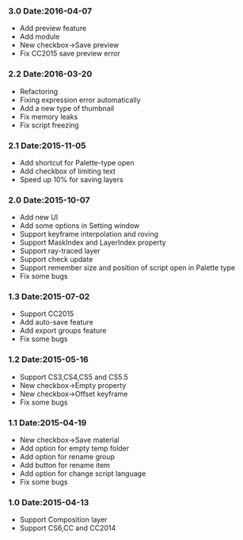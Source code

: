 ### 3.0 Date:2016-04-07
- Add preview feature
- Add module
- New checkbox->Save preview
- Fix CC2015 save preview error 

### 2.2 Date:2016-03-20
- Refactoring
- Fixing expression error automatically
- Add a new type of thumbnail
- Fix memory leaks
- Fix script freezing

### 2.1 Date:2015-11-05
- Add shortcut for Palette-type open
- Add checkbox of limiting text
- Speed up 10% for saving layers

### 2.0 Date:2015-10-07
- Add new UI
- Add some options in Setting window
- Support keyframe interpolation and roving
- Support MaskIndex and LayerIndex property
- Support ray-traced layer
- Support check update
- Support remember size and position of script open in Palette type
- Fix some bugs

### 1.3 Date:2015-07-02
- Support CC2015
- Add auto-save feature
- Add export groups feature
- Fix some bugs

### 1.2 Date:2015-05-16
- Support CS3,CS4,CS5 and CS5.5
- New checkbox->Empty property
- New checkbox->Offset keyframe
- Fix some bugs

### 1.1 Date:2015-04-19
- New checkbox->Save material
- Add option for empty temp folder
- Add option for rename group
- Add button for rename item
- Add option for change script language
- Fix some bugs

### 1.0 Date:2015-04-13
- Support Composition layer 
- Support CS6,CC and CC2014
